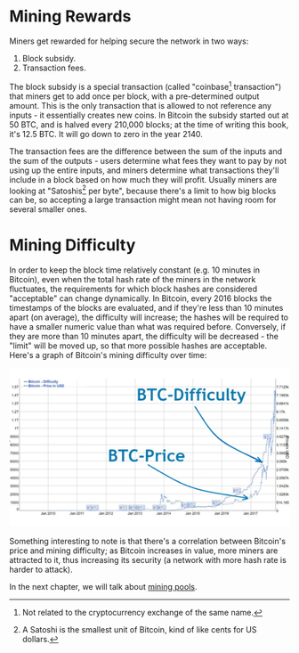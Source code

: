 # Mining Rewards

Miners get rewarded for helping secure the network in two ways:

1. Block subsidy.
2. Transaction fees.

The block subsidy is a special transaction (called "coinbase[^1] transaction") that miners get to add once per block, with a pre-determined output amount. This is the only transaction that is allowed to not reference any inputs - it essentially creates new coins. In Bitcoin the subsidy started out at 50 BTC, and is halved every 210,000 blocks; at the time of writing this book, it's 12.5 BTC. It will go down to zero in the year 2140.

The transaction fees are the difference between the sum of the inputs and the sum of the outputs - users determine what fees they want to pay by not using up the entire inputs, and miners determine what transactions they'll include in a block based on how much they will profit. Usually miners are looking at "Satoshis[^2] per byte", because there's a limit to how big blocks can be, so accepting a large transaction might mean not having room for several smaller ones.

# Mining Difficulty

In order to keep the block time relatively constant (e.g. 10 minutes in Bitcoin), even when the total hash rate of the miners in the network fluctuates, the requirements for which block hashes are considered "acceptable" can change dynamically. In Bitcoin, every 2016 blocks the timestamps of the blocks are evaluated, and if they're less than 10 minutes apart (on average), the difficulty will increase; the hashes will be required to have a smaller numeric value than what was required before. Conversely, if they are more than 10 minutes apart, the difficulty will be decreased - the "limit" will be moved up, so that more possible hashes are acceptable. Here's a graph of Bitcoin's mining difficulty over time:

![](/content/part-1-blockchain-networks-concepts/mining-and-mining-pools/difficulty.png)

Something interesting to note is that there's a correlation between Bitcoin's price and mining difficulty; as Bitcoin increases in value, more miners are attracted to it, thus increasing its security (a network with more hash rate is harder to attack).

In the next chapter, we will talk about [mining pools](/content/part-1-blockchain-networks-concepts/mining-and-mining-pools/mining-pools.md).

[^1]: Not related to the cryptocurrency exchange of the same name.
[^2]: A Satoshi is the smallest unit of Bitcoin, kind of like cents for US dollars.